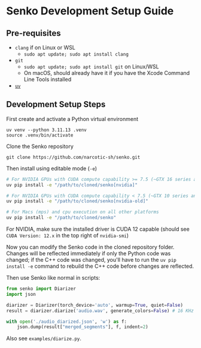 # Senko Development Setup Guide
## Pre-requisites
- `clang` if on Linux or WSL
    - `sudo apt update; sudo apt install clang`
- `git`
    - `sudo apt update; sudo apt install git` on Linux/WSL
    - On macOS, should already have it if you have the Xcode Command Line Tools installed
- [`uv`](https://docs.astral.sh/uv/#installation)

## Development Setup Steps
First create and activate a Python virtual environment
```
uv venv --python 3.11.13 .venv
source .venv/bin/activate
```
Clone the Senko repository
```
git clone https://github.com/narcotic-sh/senko.git
```
Then install using editable mode (`-e`)
```bash
# For NVIDIA GPUs with CUDA compute capability >= 7.5 (~GTX 16 series and newer)
uv pip install -e "/path/to/cloned/senko[nvidia]"

# For NVIDIA GPUs with CUDA compute capability < 7.5 (~GTX 10 series and older)
uv pip install -e "/path/to/cloned/senko[nvidia-old]"

# For Macs (mps) and cpu execution on all other platforms
uv pip install -e "/path/to/cloned/senko"
```
For NVIDIA, make sure the installed driver is CUDA 12 capable (should see `CUDA Version: 12.x` in the top right of `nvidia-smi`)

Now you can modify the Senko code in the cloned repository folder. Changes will be reflected immediately if only the Python code was changed; if the C++ code was changed, you'll have to run the `uv pip install -e` command to rebuild the C++ code before changes are reflected.

Then use Senko like normal in scripts:
```python
from senko import Diarizer
import json

diarizer = Diarizer(torch_device='auto', warmup=True, quiet=False)
result = diarizer.diarize('audio.wav', generate_colors=False) # 16 KHz mono wav

with open('./audio_diarized.json', 'w') as f:
    json.dump(result["merged_segments"], f, indent=2)
```
Also see `examples/diarize.py`.
